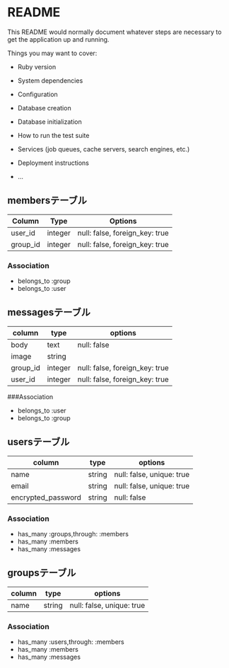 # README

This README would normally document whatever steps are necessary to get the
application up and running.

Things you may want to cover:

* Ruby version

* System dependencies

* Configuration

* Database creation

* Database initialization

* How to run the test suite

* Services (job queues, cache servers, search engines, etc.)

* Deployment instructions

* ...

## membersテーブル

|Column|Type|Options|
|------|----|-------|
|user_id|integer|null: false, foreign_key: true|
|group_id|integer|null: false, foreign_key: true|

### Association
- belongs_to :group
- belongs_to :user

## messagesテーブル

|column|type|options|
|------|----|-------|
|body|text|null: false|
|image|string|
|group_id|integer|null: false, foreign_key: true|
|user_id|integer|null: false, foreign_key: true|

###Association
- belongs_to :user
- belongs_to :group

## usersテーブル

|column|type|options|
|------|----|-------|
|name|string|null: false, unique: true|
|email|string|null: false, unique: true|
|encrypted_password|string|null: false|

### Association
- has_many :groups,through: :members
- has_many :members
- has_many :messages

## groupsテーブル

|column|type|options|
|------|----|-------|
|name|string|null: false, unique: true|

### Association
- has_many :users,through: :members
- has_many :members
- has_many :messages
